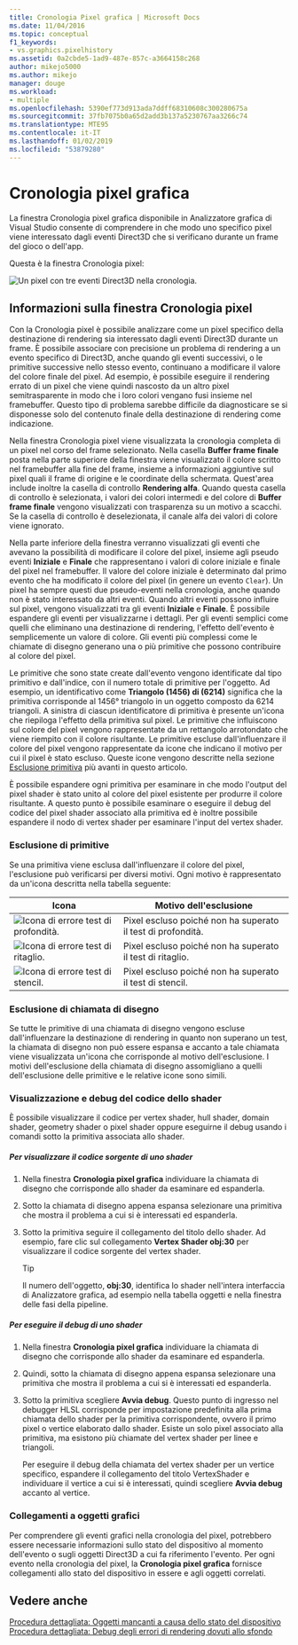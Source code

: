 ```yaml
---
title: Cronologia Pixel grafica | Microsoft Docs
ms.date: 11/04/2016
ms.topic: conceptual
f1_keywords:
- vs.graphics.pixelhistory
ms.assetid: 0a2cbde5-1ad9-487e-857c-a3664158c268
author: mikejo5000
ms.author: mikejo
manager: douge
ms.workload:
- multiple
ms.openlocfilehash: 5390ef773d913ada7ddff68310608c300280675a
ms.sourcegitcommit: 37fb7075b0a65d2add3b137a5230767aa3266c74
ms.translationtype: MTE95
ms.contentlocale: it-IT
ms.lasthandoff: 01/02/2019
ms.locfileid: "53879280"
---
```

# <a name="graphics-pixel-history"></a>Cronologia pixel grafica
La finestra Cronologia pixel grafica disponibile in Analizzatore grafica di Visual Studio consente di comprendere in che modo uno specifico pixel viene interessato dagli eventi Direct3D che si verificano durante un frame del gioco o dell'app.  
  
 Questa è la finestra Cronologia pixel:  
  
 ![Un pixel con tre eventi Direct3D nella cronologia. ](media/gfx_diag_demo_pixel_history_orientation.png "gfx_diag_demo_pixel_history_orientation")  
  
## <a name="understanding-the-pixel-history-window"></a>Informazioni sulla finestra Cronologia pixel  
 Con la Cronologia pixel è possibile analizzare come un pixel specifico della destinazione di rendering sia interessato dagli eventi Direct3D durante un frame. È possibile associare con precisione un problema di rendering a un evento specifico di Direct3D, anche quando gli eventi successivi, o le primitive successive nello stesso evento, continuano a modificare il valore del colore finale del pixel. Ad esempio, è possibile eseguire il rendering errato di un pixel che viene quindi nascosto da un altro pixel semitrasparente in modo che i loro colori vengano fusi insieme nel framebuffer. Questo tipo di problema sarebbe difficile da diagnosticare se si disponesse solo del contenuto finale della destinazione di rendering come indicazione.  
  
 Nella finestra Cronologia pixel viene visualizzata la cronologia completa di un pixel nel corso del frame selezionato. Nella casella **Buffer frame finale** posta nella parte superiore della finestra viene visualizzato il colore scritto nel framebuffer alla fine del frame, insieme a informazioni aggiuntive sul pixel quali il frame di origine e le coordinate della schermata. Quest'area include inoltre la casella di controllo **Rendering alfa**. Quando questa casella di controllo è selezionata, i valori dei colori intermedi e del colore di **Buffer frame finale** vengono visualizzati con trasparenza su un motivo a scacchi. Se la casella di controllo è deselezionata, il canale alfa dei valori di colore viene ignorato.  
  
 Nella parte inferiore della finestra verranno visualizzati gli eventi che avevano la possibilità di modificare il colore del pixel, insieme agli pseudo eventi **Iniziale** e **Finale** che rappresentano i valori di colore iniziale e finale del pixel nel framebuffer. Il valore del colore iniziale è determinato dal primo evento che ha modificato il colore del pixel (in genere un evento `Clear`). Un pixel ha sempre questi due pseudo-eventi nella cronologia, anche quando non è stato interessato da altri eventi. Quando altri eventi possono influire sul pixel, vengono visualizzati tra gli eventi **Iniziale** e **Finale**. È possibile espandere gli eventi per visualizzarne i dettagli. Per gli eventi semplici come quelli che eliminano una destinazione di rendering, l'effetto dell'evento è semplicemente un valore di colore. Gli eventi più complessi come le chiamate di disegno generano una o più primitive che possono contribuire al colore del pixel.  
  
 Le primitive che sono state create dall'evento vengono identificate dal tipo primitivo e dall'indice, con il numero totale di primitive per l'oggetto. Ad esempio, un identificativo come **Triangolo (1456) di (6214)** significa che la primitiva corrisponde al 1456° triangolo in un oggetto composto da 6214 triangoli. A sinistra di ciascun identificatore di primitiva è presente un'icona che riepiloga l'effetto della primitiva sul pixel. Le primitive che influiscono sul colore del pixel vengono rappresentate da un rettangolo arrotondato che viene riempito con il colore risultante. Le primitive escluse dall'influenzare il colore del pixel vengono rappresentate da icone che indicano il motivo per cui il pixel è stato escluso. Queste icone vengono descritte nella sezione [Esclusione primitiva](#exclusion) più avanti in questo articolo.  
  
 È possibile espandere ogni primitiva per esaminare in che modo l'output del pixel shader è stato unito al colore del pixel esistente per produrre il colore risultante. A questo punto è possibile esaminare o eseguire il debug del codice del pixel shader associato alla primitiva ed è inoltre possibile espandere il nodo di vertex shader per esaminare l'input del vertex shader.  
  
###  <a name="exclusion"></a> Esclusione di primitive  
 Se una primitiva viene esclusa dall'influenzare il colore del pixel, l'esclusione può verificarsi per diversi motivi. Ogni motivo è rappresentato da un'icona descritta nella tabella seguente:  
  
|Icona|Motivo dell'esclusione|  
|----------|--------------------------|  
|![Icona di errore test di profondità. ](media/vsg_hist_icon_failed_depth.png "vsg_hist_icon_failed_depth")|Pixel escluso poiché non ha superato il test di profondità.|  
|![Icona di errore test di ritaglio. ](media/vsg_hist_icon_failed_scissor.png "vsg_hist_icon_failed_scissor")|Pixel escluso poiché non ha superato il test di ritaglio.|  
|![Icona di errore test di stencil. ](media/vsg_hist_icon_failed_stencil.png "vsg_hist_icon_failed_stencil")|Pixel escluso poiché non ha superato il test di stencil.|  
  
### <a name="draw-call-exclusion"></a>Esclusione di chiamata di disegno  
 Se tutte le primitive di una chiamata di disegno vengono escluse dall'influenzare la destinazione di rendering in quanto non superano un test, la chiamata di disegno non può essere espansa e accanto a tale chiamata viene visualizzata un'icona che corrisponde al motivo dell'esclusione. I motivi dell'esclusione della chiamata di disegno assomigliano a quelli dell'esclusione delle primitive e le relative icone sono simili.  
  
### <a name="viewing-and-debugging-shader-code"></a>Visualizzazione e debug del codice dello shader  
 È possibile visualizzare il codice per vertex shader, hull shader, domain shader, geometry shader o pixel shader oppure eseguirne il debug usando i comandi sotto la primitiva associata allo shader.  
  
##### <a name="to-view-a-shaders-source-code"></a>Per visualizzare il codice sorgente di uno shader  
  
1.  Nella finestra **Cronologia pixel grafica** individuare la chiamata di disegno che corrisponde allo shader da esaminare ed espanderla.  
  
2.  Sotto la chiamata di disegno appena espansa selezionare una primitiva che mostra il problema a cui si è interessati ed espanderla.  
  
3.  Sotto la primitiva seguire il collegamento del titolo dello shader. Ad esempio, fare clic sul collegamento **Vertex Shader obj:30** per visualizzare il codice sorgente del vertex shader.  
  
    > [!TIP]
    >  Il numero dell'oggetto, **obj:30**, identifica lo shader nell'intera interfaccia di Analizzatore grafica, ad esempio nella tabella oggetti e nella finestra delle fasi della pipeline.  
  
##### <a name="to-debug-a-shader"></a>Per eseguire il debug di uno shader  
  
1.  Nella finestra **Cronologia pixel grafica** individuare la chiamata di disegno che corrisponde allo shader da esaminare ed espanderla.  
  
2.  Quindi, sotto la chiamata di disegno appena espansa selezionare una primitiva che mostra il problema a cui si è interessati ed espanderla.  
  
3.  Sotto la primitiva scegliere **Avvia debug**. Questo punto di ingresso nel debugger HLSL corrisponde per impostazione predefinita alla prima chiamata dello shader per la primitiva corrispondente, ovvero il primo pixel o vertice elaborato dallo shader. Esiste un solo pixel associato alla primitiva, ma esistono più chiamate del vertex shader per linee e triangoli.  
  
     Per eseguire il debug della chiamata del vertex shader per un vertice specifico, espandere il collegamento del titolo VertexShader e individuare il vertice a cui si è interessati, quindi scegliere **Avvia debug** accanto al vertice.  
  
### <a name="links-to-graphics-objects"></a>Collegamenti a oggetti grafici  
 Per comprendere gli eventi grafici nella cronologia del pixel, potrebbero essere necessarie informazioni sullo stato del dispositivo al momento dell'evento o sugli oggetti Direct3D a cui fa riferimento l'evento. Per ogni evento nella cronologia del pixel, la **Cronologia pixel grafica** fornisce collegamenti allo stato del dispositivo in essere e agli oggetti correlati.  
  
## <a name="see-also"></a>Vedere anche  
 [Procedura dettagliata: Oggetti mancanti a causa dello stato del dispositivo](walkthrough-missing-objects-due-to-device-state.md)   
 [Procedura dettagliata: Debug degli errori di rendering dovuti allo sfondo](walkthrough-debugging-rendering-errors-due-to-shading.md)